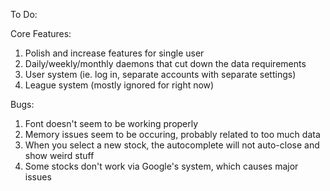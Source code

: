To Do:

Core Features:
1. Polish and increase features for single user
2. Daily/weekly/monthly daemons that cut down the data requirements
3. User system (ie. log in, separate accounts with separate settings)
4. League system (mostly ignored for right now)

Bugs:
1. Font doesn't seem to be working properly
2. Memory issues seem to be occuring, probably related to too much data
3. When you select a new stock, the autocomplete will not auto-close and show weird stuff
4. Some stocks don't work via Google's system, which causes major issues